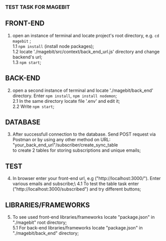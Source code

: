 ### TEST TASK FOR MAGEBIT

## FRONT-END
1) open an instance of terminal and locate project's root directory, e.g. `cd magebit` ;\
1.1 `npm install` (install node packages);\
1.2 locate './magebit/src/context/back_end_url.js' directory and change backend's url;\
1.3 `npm start`;

## BACK-END
2) open a second instance of terminal and locate './magebit/back_end' directory. Enter `npm install`, `npm install nodemon`;\
2.1 In the same directory locate file '.env' and edit it;\
2.2 Write `npm start`;

## DATABASE
3) After successfull connection to the database. Send POST request via Postman or by using any other method on URL: "your_back_end_url"/subscriber/create_sync_table\
to create 2 tables for storing subscriptions and unique emails;

## TEST
4) In browser enter your front-end url, e.g ("http://localhost:3000/"). Enter various emails and subscribe;\ 
4.1 To test the table task enter ("http://localhost:3000/subscribed") and try different buttons;

## LIBRARIES/FRAMEWORKS
5) To see used front-end libraries/frameworks locate "package.json" in "./magebit" root directory;\
5.1 For back-end libraries/frameworks locate "package.json" in "./magebit/back_end" directory;
